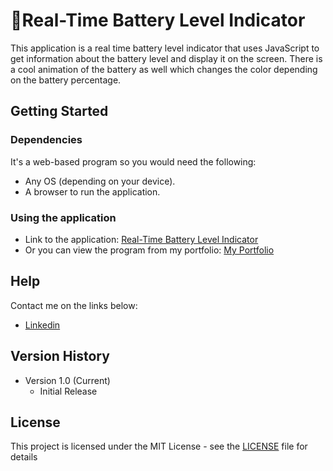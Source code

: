 # 🔋Real-Time Battery Level Indicator

This application is a real time battery level indicator that uses JavaScript to get information about the battery level and display it on the screen. There is a cool animation of the battery as well which changes the color depending on the battery percentage.

## Getting Started

### Dependencies

It's a web-based program so you would need the following:

* Any OS (depending on your device).
* A browser to run the application.

### Using the application

* Link to the application: [Real-Time Battery Level Indicator](https://saimcode.github.io/live-battery-indicator/)
* Or you can view the program from my portfolio: [My Portfolio](https://saimcode.github.io/myportfolio/)

## Help

Contact me on the links below:
* [Linkedin](https://www.linkedin.com/in/saim-qureshi-703060234?original_referer=https%3A%2F%2Fsaimcode.github.io%2F)

## Version History

* Version 1.0 (Current)
    * Initial Release

## License

This project is licensed under the MIT License - see the [LICENSE](LICENSE) file for details
